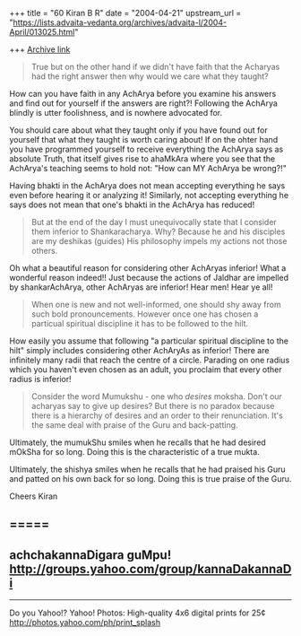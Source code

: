 +++
title = "60 Kiran B R"
date = "2004-04-21"
upstream_url = "https://lists.advaita-vedanta.org/archives/advaita-l/2004-April/013025.html"

+++
[Archive link](https://lists.advaita-vedanta.org/archives/advaita-l/2004-April/013025.html)

> True but on the other hand if we didn't have faith 
> that the Acharyas had the right answer then why 
> would we care what they taught?

How can you have faith in any AchArya before you
examine his answers and find out for yourself if the
answers are right?! Following the AchArya blindly is
utter foolishness, and is nowhere advocated for.

You should care about what they taught only if you
have found out for yourself that what they taught is
worth caring about! If on the ohter hand you have
programmed yourself to receive everything the AchArya
says as absolute Truth, that itself gives rise to
ahaMkAra where you see that the AchArya's teaching
seems to hold not: "How can MY AchArya be wrong?!"

Having bhakti in the AchArya does not mean accepting
everything he says even before hearing it or analyzing
it! Similarly, not accepting everything he says does
not mean that one's bhakti in the AchArya has reduced!

> But at the end of the day I must unequivocally 
> state that I consider them inferior to
> Shankaracharya.  Why?  Because he and his disciples 
> are my deshikas (guides)  His philosophy impels my 
> actions not those others.

Oh what a beautiful reason for considering other
AchAryas inferior! What a wonderful reason indeed!!
Just because the actions of Jaldhar are impelled by
shankarAchArya, other AchAryas are inferior! Hear men!
Hear ye all!

> When one is new and not well-informed, one should 
> shy away from such bold pronouncements.  However 
> once one has chosen a particual spiritual 
> discipline it has to be followed to the hilt. 

How easily you assume that following "a particular
spiritual discipline to the hilt" simply includes
considering other AchAryAs as inferior! There are
infinitely many radii that reach the centre of a
circle. Parading on one radius which you haven't even
chosen as an adult, you proclaim that every other
radius is inferior!

> Consider the word Mumukshu - one who *desires* 
> moksha.  Don't our acharyas say to give up desires?
> But there is no paradox because there is a 
> hierarchy of desires and an order to their 
> renunciation.  It's the same deal with praise of 
> the Guru and back-patting.

Ultimately, the mumukShu smiles when he recalls that
he had desired mOkSha for so long. Doing this is the
characteristic of a true mukta.

Ultimately, the shishya smiles when he recalls that he
had praised his Guru and patted on his own back for so
long. Doing this is true praise of the Guru.

Cheers
Kiran

=====
---------------------------------------------------------
achchakannaDigara guMpu!
http://groups.yahoo.com/group/kannaDakannaDi
---------------------------------------------------------




__________________________________
Do you Yahoo!?
Yahoo! Photos: High-quality 4x6 digital prints for 25¢
http://photos.yahoo.com/ph/print_splash

